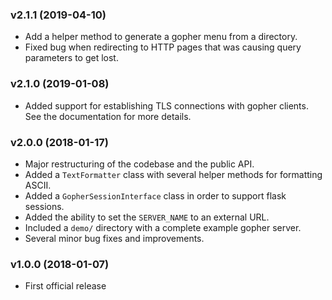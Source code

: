 ### v2.1.1 (2019-04-10)

- Add a helper method to generate a gopher menu from a directory.
- Fixed bug when redirecting to HTTP pages that was causing query parameters
  to get lost.

### v2.1.0 (2019-01-08)

- Added support for establishing TLS connections with gopher clients. See the
  documentation for more details.

### v2.0.0 (2018-01-17)

- Major restructuring of the codebase and the public API.
- Added a ``TextFormatter`` class with several helper methods for formatting
  ASCII.
- Added a ``GopherSessionInterface`` class in order to support flask sessions.
- Added the ability to set the ``SERVER_NAME`` to an external URL.
- Included a ``demo/`` directory with a complete example gopher server.
- Several minor bug fixes and improvements.

### v1.0.0 (2018-01-07)

- First official release
